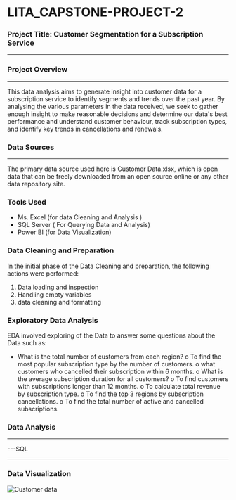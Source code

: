 # LITA_CAPSTONE-PROJECT-2

### Project Title: Customer Segmentation for a Subscription Service
---
### Project Overview
---
This data analysis aims to generate insight into customer data for a subscription service to identify segments and trends over the past year. By analysing the various parameters in the data received, we seek to gather enough insight to make reasonable decisions and determine our data's best performance and  understand customer behaviour, track subscription types, 
and identify key trends in cancellations and renewals.

### Data Sources
---
The primary data source used here is Customer Data.xlsx, which is open data that can be freely downloaded from an open source online or any other data repository site.

### Tools Used

- Ms. Excel (for data Cleaning and Analysis )
- SQL Server ( For Querying Data and Analysis)
- Power BI (for Data Visualization)
### Data Cleaning and Preparation

In the initial phase of the Data Cleaning and preparation, the following actions were performed:
1. Data loading and inspection
2. Handling empty variables
3. data cleaning and formatting
### Exploratory Data Analysis

EDA involved exploring of the Data to answer some questions about the Data such as:
- What is the total number of customers from each region?
o To find the most popular subscription type by the number of customers.
o what customers who cancelled their subscription within 6 months.
o What is the average subscription duration for all customers?
o To find customers with subscriptions longer than 12 months.
o To calculate total revenue by subscription type.
o To find the top 3 regions by subscription cancellations.
o To find the total number of active and cancelled subscriptions.

### Data Analysis
---
---SQL



---
### Data Visualization

![Customer data](https://github.com/user-attachments/assets/99aba387-f203-4380-a05e-1d7513552669)

